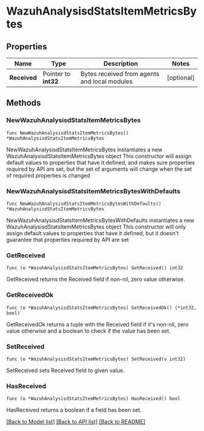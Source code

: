 # WazuhAnalysisdStatsItemMetricsBytes

## Properties

Name | Type | Description | Notes
------------ | ------------- | ------------- | -------------
**Received** | Pointer to **int32** | Bytes received from agents and local modules | [optional] 

## Methods

### NewWazuhAnalysisdStatsItemMetricsBytes

`func NewWazuhAnalysisdStatsItemMetricsBytes() *WazuhAnalysisdStatsItemMetricsBytes`

NewWazuhAnalysisdStatsItemMetricsBytes instantiates a new WazuhAnalysisdStatsItemMetricsBytes object
This constructor will assign default values to properties that have it defined,
and makes sure properties required by API are set, but the set of arguments
will change when the set of required properties is changed

### NewWazuhAnalysisdStatsItemMetricsBytesWithDefaults

`func NewWazuhAnalysisdStatsItemMetricsBytesWithDefaults() *WazuhAnalysisdStatsItemMetricsBytes`

NewWazuhAnalysisdStatsItemMetricsBytesWithDefaults instantiates a new WazuhAnalysisdStatsItemMetricsBytes object
This constructor will only assign default values to properties that have it defined,
but it doesn't guarantee that properties required by API are set

### GetReceived

`func (o *WazuhAnalysisdStatsItemMetricsBytes) GetReceived() int32`

GetReceived returns the Received field if non-nil, zero value otherwise.

### GetReceivedOk

`func (o *WazuhAnalysisdStatsItemMetricsBytes) GetReceivedOk() (*int32, bool)`

GetReceivedOk returns a tuple with the Received field if it's non-nil, zero value otherwise
and a boolean to check if the value has been set.

### SetReceived

`func (o *WazuhAnalysisdStatsItemMetricsBytes) SetReceived(v int32)`

SetReceived sets Received field to given value.

### HasReceived

`func (o *WazuhAnalysisdStatsItemMetricsBytes) HasReceived() bool`

HasReceived returns a boolean if a field has been set.


[[Back to Model list]](../README.md#documentation-for-models) [[Back to API list]](../README.md#documentation-for-api-endpoints) [[Back to README]](../README.md)


